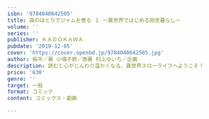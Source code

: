```yaml
---
isbn: '9784040642505'
title: 森のほとりでジャムを煮る １ ～異世界ではじめる田舎暮らし～
volume: ''
series: ''
publisher: ＫＡＤＯＫＡＷＡ
pubdate: '2019-12-05'
cover: 'https://cover.openbd.jp/9784040642505.jpg'
author: 拓平／著 小鳩子鈴／原著 村上ゆいち／企画
description: 読むと心がじんわり温かくなる、異世界スローライフへようこそ！
price: '630'
genre: ''
target: 一般
format: コミック
content: コミックス・劇画

---
```


